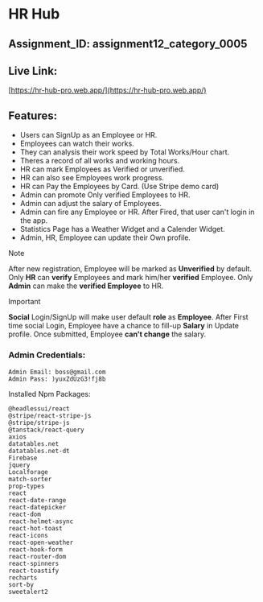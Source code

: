 # HR Hub

## Assignment_ID: assignment12_category_0005

## Live Link:

 [https://hr-hub-pro.web.app/](https://hr-hub-pro.web.app/) 


## Features: 
* Users can SignUp as an Employee or HR.
* Employees can watch their works. 
* They can analysis their work speed by Total Works/Hour chart.
* Theres a record of all works and working hours.
* HR can mark Employees as Verified or unverified.
* HR can also see Employees work progress.
* HR can Pay the Employees by Card. (Use Stripe demo card)
* Admin can promote Only verified Employees to HR.
* Admin can adjust the salary of Employees.
* Admin can fire any Employee or HR. After Fired, that user can't login in the app.
* Statistics Page has a Weather Widget and a Calender Widget.
* Admin, HR, Employee can update their Own profile.


> [!NOTE]
> After new registration, Employee will be marked as **Unverified** by default.
> Only **HR** can **verify** Employees and mark him/her **verified** Employee.
> Only **Admin** can make the **verified Employee** to HR.


> [!IMPORTANT]
> **Social** Login/SignUp will make user default **role** as **Employee**.
> After First time social Login, Employee have a chance to fill-up **Salary** in Update profile. Once submitted, Employee **can't change** the salary.



### Admin Credentials:
```
Admin Email: boss@gmail.com
Admin Pass: )yuxZdUzG3!fj8b
```



Installed Npm Packages:
```
@headlessui/react
@stripe/react-stripe-js
@stripe/stripe-js
@tanstack/react-query
axios
datatables.net
datatables.net-dt
Firebase
jquery
Localforage
match-sorter
prop-types
react
react-date-range
react-datepicker
react-dom
react-helmet-async
react-hot-toast
react-icons
react-open-weather
react-hook-form
react-router-dom
react-spinners
react-toastify
recharts
sort-by
sweetalert2
```

